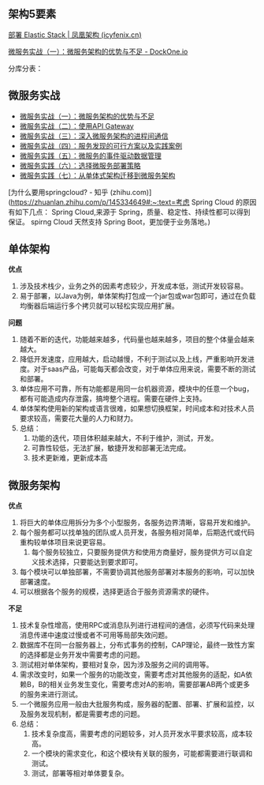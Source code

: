 ## 架构5要素

[部署 Elastic Stack | 凤凰架构 (icyfenix.cn)](https://icyfenix.cn/appendix/operation-env-setup/elk-setup.html)



[微服务实战（一）：微服务架构的优势与不足 - DockOne.io](http://dockone.io/article/394)







分库分表：





## 微服务实战

- [微服务实战（一）：微服务架构的优势与不足](http://dockone.io/article/394)
- [微服务实战（二）：使用API Gateway](http://dockone.io/article/482)
- [微服务实战（三）：深入微服务架构的进程间通信](http://dockone.io/article/549)
- [微服务实战（四）：服务发现的可行方案以及实践案例](http://dockone.io/article/771)
- [微服务实践（五）：微服务的事件驱动数据管理](http://dockone.io/article/936)
- [微服务实践（六）：选择微服务部署策略](http://dockone.io/article/1066)
- [微服务实践（七）：从单体式架构迁移到微服务架构](http://dockone.io/article/1266)

[为什么要用springcloud? - 知乎 (zhihu.com)](https://zhuanlan.zhihu.com/p/145334649#:~:text=考虑 Spring Cloud 的原因有如下几点： Spring Cloud,来源于 Spring，质量、稳定性、持续性都可以得到保证。 spirng Cloud 天然支持 Spring Boot，更加便于业务落地。)

## 单体架构

**优点**

1. 涉及技术栈少，业务之外的因素考虑较少，开发成本低，测试开发较容易。
2. 易于部署，以Java为例，单体架构打包成一个jar包或war包即可，通过在负载均衡器后端运行多个拷贝就可以轻松实现应用扩展。

**问题**

1. 随着不断的迭代，功能越来越多，代码量也越来越多，项目的整个体量会越来越大。
2. 降低开发速度，应用越大，启动越慢，不利于测试以及上线，严重影响开发进度。对于saas产品，可能每天都会改变，对于单体应用来说，需要不断的测试和部署。
3. 单体应用不可靠，所有功能都是用同一台机器资源，模块中的任意一个bug，都有可能造成内存泄露，搞垮整个进程。需要在硬件上支持。
4. 单体架构使用新的架构或语言很难，如果想切换框架，时间成本和对技术人员要求较高，需要花大量的人力和财力。
5. 总结：
   1. 功能的迭代，项目体积越来越大，不利于维护，测试，开发。
   2. 可靠性较低，无法扩展，敏捷开发和部署无法完成。
   3. 技术更新难，更新成本高

## 微服务架构

**优点**

1. 将巨大的单体应用拆分为多个小型服务，各服务边界清晰，容易开发和维护。
2. 每个服务都可以找单独的团队或人员开发，各服务相对简单，后期迭代或代码重构较单体项目来说更容易。
   1. 每个服务较独立，只要服务提供方和使用方商量好，服务提供方可以自定义技术选择，只要能达到要求即可。
3. 每个模块可以单独部署，不需要协调其他服务部署对本服务的影响，可以加快部署速度。
4. 可以根据各个服务的规模，选择更适合于服务资源需求的硬件。

**不足**

1. 技术复杂性增高，使用RPC或消息队列进行进程间的通信，必须写代码来处理消息传递中速度过慢或者不可用等局部失效问题。
2. 数据库不在同一台服务器上，分布式事务的控制，CAP理论，最终一致性方案的选择都是业务开发中需要考虑的问题。
3. 测试相对单体架构，要相对复杂，因为涉及服务之间的调用等。
4. 需求改变时，如果一个服务的功能改变，需要考虑对其他服务的适配，如A依赖B，B的相关业务发生变化，需要考虑对A的影响，需要部署AB两个或更多的服务来进行测试。
5. 一个微服务应用一般由大批服务构成，服务器的配置、部署、扩展和监控，以及服务发现机制，都是需要考虑的问题。
6. 总结：
   1. 技术复杂度高，需要考虑的问题较多，对人员开发水平要求较高，成本较高。
   2. 一个模块的需求变化，和这个模块有关联的服务，可能都需要进行联调和测试。
   3. 测试，部署等相对单体要复杂。
